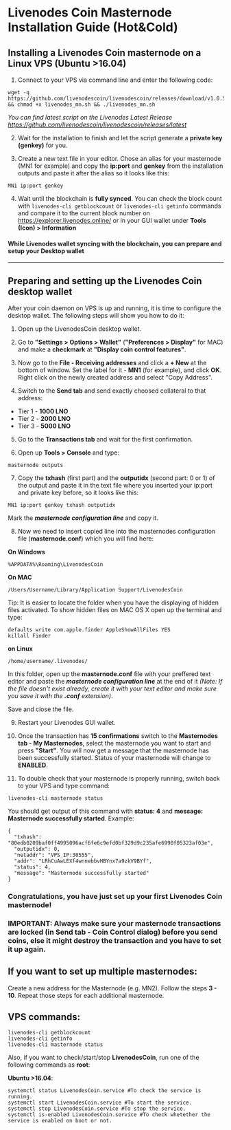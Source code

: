 # Livenodes Coin Masternode Installation Guide (Hot&Cold)

## Installing a Livenodes Coin masternode on a Linux VPS (Ubuntu >16.04)

1. Connect to your VPS via command line and enter the following code:

```
wget -q https://github.com/livenodescoin/livenodescoin/releases/download/v1.0.5/livenodes_mn.sh && chmod +x livenodes_mn.sh && ./livenodes_mn.sh
```

*You can find latest script on the Livenodes Latest Release https://github.com/livenodescoin/livenodescoin/releases/latest*

2. Wait for the installation to finish and let the script generate a **private key (genkey)** for you.

3. Create a new text file in your editor. Chose an alias for your masternode (MN1 for example) and copy the **ip:port** and **genkey** from the installation outputs and paste it after the alias so it looks like this:

```
MN1 ip:port genkey
```

4. Wait until the blockchain is **fully synced**. You can check the block count with ``livenodes-cli getblockcount`` or ``livenodes-cli getinfo`` commands and compare it to the current block number on https://explorer.livenodes.online/ or in your GUI wallet under **Tools (Icon) > Information**

#### While Livenodes wallet syncing with the blockchain, you can prepare and setup your **Desktop wallet**

***

## Preparing and setting up the Livenodes Coin desktop wallet

After your coin daemon on VPS is up and running, it is time to configure the desktop wallet. The following steps will show you how to do it:

1. Open up the LivenodesCoin desktop wallet.

2. Go to **"Settings > Options > Wallet"** (**"Preferences > Display"** for MAC) and make a **checkmark** at **"Display coin control features"**.

3. Now go to the **File - Receiving addresses** and click a **+ New** at the bottom of window. Set the label for it - **MN1** (for example), and click **OK**. Right click on the newly created address and select "Copy Address".

4. Switch to the **Send tab** and send exactly choosed collateral to that address:

- Tier 1 - **1000 LNO**
- Tier 2 - **2000 LNO**
- Tier 3 - **5000 LNO**

5. Go to the **Transactions tab** and wait for the first confirmation.

6. Open up **Tools > Console** and type:

```
masternode outputs
```

7. Copy the **txhash** (first part) and the **outputidx** (second part: 0 or 1) of the output and paste it in the text file where you inserted your ip:port and private key before, so it looks like this:

```
MN1 ip:port genkey txhash outputidx
```

Mark the ***masternode configuration line*** and copy it.

8. Now we need to insert copied line into the masternodes configuration file (**masternode.conf**) which you will find here:

**On Windows**

```
%APPDATA%\Roaming\LivenodesCoin
```

**On MAC**

```
/Users/Username/Library/Application Support/LivenodesCoin
```

Tip: It is easier to locate the folder when you have the displaying of hidden files activated. To show hidden files on MAC OS X open up the terminal and type:

```
defaults write com.apple.finder AppleShowAllFiles YES
killall Finder
```

**on Linux**

```
/home/username/.livenodes/
```

In this folder, open up the **masternode.conf** file with your preffered text editor and paste the ***masternode configuration line*** at the end of it *(Note: If the file doesn't exist already, create it with your text editor and make sure you save it with the **.conf** extension)*.

Save and close the file.

9. Restart your Livenodes GUI wallet.

10. Once the transaction has **15 confirmations** switch to the **Masternodes tab - My Masternodes**, select the masternode you want to start and press **"Start"**. You will now get a message that the masternode has been successfully started. Status of your masternode will change to **ENABLED**.

11. To double check that your masternode is properly running, switch back to your VPS and type command:

```
livenodes-cli masternode status
```

You should get output of this command with **status: 4** and **message: Masternode successfully started**. Example:
```
{
  "txhash": "80edb0209baf0ff4995096acf6fe6c9efd0bf329d9c235afe6990f05323af03e",
  "outputidx": 0,
  "netaddr": "VPS_IP:30555",
  "addr": "LRhCuAwLEXf4wnnebbvHBYnx7a9zkV9BYf",
  "status": 4,
  "message": "Masternode successfully started"
}
```


### Congratulations, you have just set up your first Livenodes Coin masternode!

### IMPORTANT: Always make sure your masternode transactions are locked (in Send tab - Coin Control dialog) before you send coins, else it might destroy the transaction and you have to set it up again.

## If you want to set up multiple masternodes:

Create a new address for the Masternode (e.g. MN2). Follow the steps **3 - 10**. Repeat those steps for each additional masternode.
 
## VPS commands:
```
livenodes-cli getblockcount
livenodes-cli getinfo
livenodes-cli masternode status
```
Also, if you want to check/start/stop **LivenodesCoin**, run one of the following commands as **root**:

**Ubuntu >16.04**:
```
systemctl status LivenodesCoin.service #To check the service is running.
systemctl start LivenodesCoin.service #To start the service.
systemctl stop LivenodesCoin.service #To stop the service.
systemctl is-enabled LivenodesCoin.service #To check whetether the service is enabled on boot or not.
```
